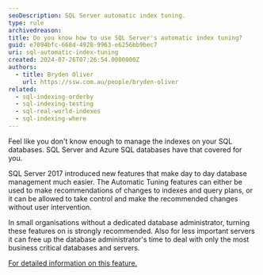 ```yaml
---
seoDescription: SQL Server automatic index tuning.
type: rule
archivedreason:
title: Do you know how to use SQL Server's automatic index tuning?
guid: e7094bfc-668d-4928-9963-e6256bb9bec7
uri: sql-automatic-index-tuning
created: 2024-07-26T07:26:54.0000000Z
authors:
  - title: Bryden Oliver
    url: https://ssw.com.au/people/bryden-oliver
related:
  - sql-indexing-orderby
  - sql-indexing-testing
  - sql-real-world-indexes
  - sql-indexing-where
---
```


Feel like you don't know enough to manage the indexes on your SQL databases. 
SQL Server and Azure SQL databases have that covered for you.
<!--endintro-->

SQL Server 2017 introduced new features that make day to day database management much easier. The Automatic Tuning features can either be used to make recommendations of changes to indexes and query plans, or it can be allowed to take control and make the recommended changes without user intervention.

In small organisations without a dedicated database administrator, turning these features on is strongly recommended. Also for less important servers it can free up the database administrator's time to deal with only the most business critical databases and servers.

 [For detailed information on this feature.](https://learn.microsoft.com/en-us/sql/relational-databases/automatic-tuning/)
